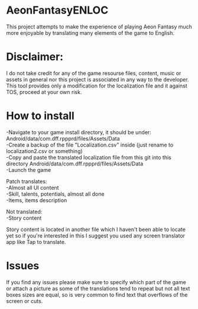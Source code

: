 # AeonFantasyENLOC
This project attempts to make the experience of playing Aeon Fantasy much more enjoyable by translating many elements of the game to English.  

#  Disclaimer: 
I do not take credit for any of the game resourse files, content, music or assets in general nor this project is associated in any way to the developer.
This tool provides only a modification for the localization file and it against TOS, proceed at your own risk.
  
#  How to install  
-Navigate to your game install directory, it should be under: Android/data/com.dff.rppprd/files/Assets/Data  
-Create a backup of the file "Localization.csv" inside (just rename to localization2.csv or something)  
-Copy and paste the translated localization file from this git into this directory Android/data/com.dff.rppprd/files/Assets/Data  
-Launch the game  
  
Patch translates:  
-Almost all UI content  
-Skill, talents, potentials, almost all done  
-Items, items description  
  
Not translated:  
-Story content  

Story content is located in another file which I haven't been able to locate yet so if you're interested in this
I suggest you used any screen translator app like Tap to translate.


# Issues  

If you find any issues please make sure to specify which part of the game or attach a picture as some of the translations tend to repeat but not all text boxes sizes are equal, so is very common to find text that overflows of the screen or cuts.
